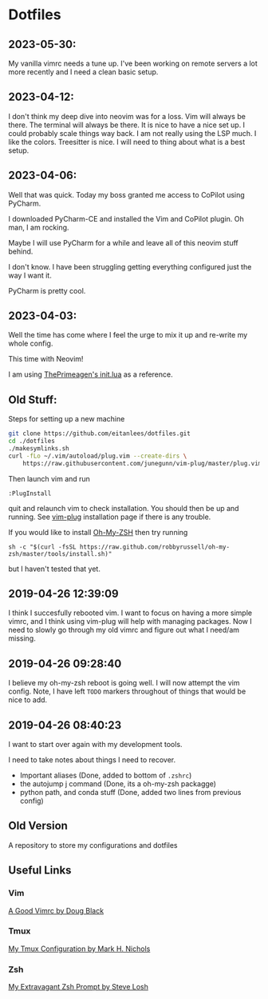 Dotfiles
========

2023-05-30:
-----------

My vanilla vimrc needs a tune up. I've been working on remote servers a lot
more recently and I need a clean basic setup. 


2023-04-12:
-----------

I don't think my deep dive into neovim was for a loss. Vim will always be there. 
The terminal will always be there. It is nice to have a nice set up. I could
probably scale things way back. I am not really using the LSP much. I like the
colors. Treesitter is nice. I will need to thing about what is a best setup. 

2023-04-06:
-----------

Well that was quick. Today my boss granted me access to CoPilot using PyCharm. 

I downloaded PyCharm-CE and installed the Vim and CoPilot plugin. Oh man, I am rocking. 

Maybe I will use PyCharm for a while and leave all of this neovim stuff behind. 

I don't know. I have been struggling getting everything configured just the way I want it. 

PyCharm is pretty cool. 


2023-04-03:
-----------

Well the time has come where I feel the urge to mix it up and re-write my whole config. 

This time with Neovim!

I am using [ThePrimeagen's init.lua](https://youtu.be/w7i4amO_zaE) as a reference.



Old Stuff:
----------

Steps for setting up a new machine

```bash
git clone https://github.com/eitanlees/dotfiles.git
cd ./dotfiles
./makesymlinks.sh
curl -fLo ~/.vim/autoload/plug.vim --create-dirs \
    https://raw.githubusercontent.com/junegunn/vim-plug/master/plug.vim
```

Then launch vim and run 

```vim
:PlugInstall
```

quit and relaunch vim to check installation. You should then be up and running. See [vim-plug](https://github.com/junegunn/vim-plug) installation page if there is any trouble.

If you would like to install [Oh-My-ZSH](https://ohmyz.sh/) then try running 

```bach
sh -c "$(curl -fsSL https://raw.github.com/robbyrussell/oh-my-zsh/master/tools/install.sh)"
```

but I haven't tested that yet.


2019-04-26 12:39:09
--------------------
I think I succesfully rebooted vim. I want to focus on having a more simple vimrc, and I think using vim-plug will help with managing packages. Now I need to slowly go through my old vimrc and figure out what I need/am missing. 

2019-04-26 09:28:40 
--------------------
I believe my oh-my-zsh reboot is going well. I will now attempt the vim config. Note, I have left `TODO`
markers throughout of things that would be nice to add. 


2019-04-26 08:40:23 
--------------------

I want to start over again with my development tools.

I need to take notes about things I need to recover. 

- Important aliases (Done, added to bottom of `.zshrc`)
- the autojump j command (Done, its a oh-my-zsh packagge)
- python path, and conda stuff (Done, added two lines from previous config)


Old Version
-----------

A repository to store my configurations and dotfiles

## Useful Links

### Vim

[A Good Vimrc by Doug Black](http://dougblack.io/words/a-good-vimrc.html)

### Tmux

[My Tmux Configuration by Mark H. Nichols](http://zanshin.net/2013/09/05/my-tmux-configuration/)

### Zsh

[My Extravagant Zsh Prompt by Steve Losh](http://stevelosh.com/blog/2010/02/my-extravagant-zsh-prompt/)
